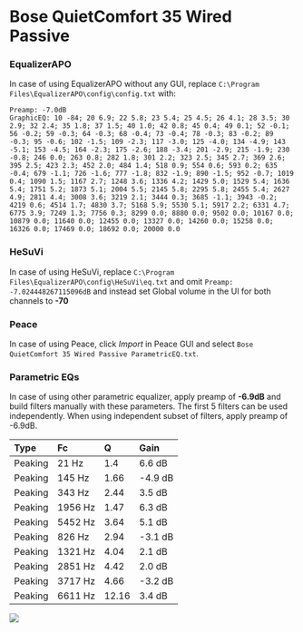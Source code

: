 # Bose QuietComfort 35 Wired Passive

### EqualizerAPO
In case of using EqualizerAPO without any GUI, replace `C:\Program Files\EqualizerAPO\config\config.txt`
with:
```
Preamp: -7.0dB
GraphicEQ: 10 -84; 20 6.9; 22 5.8; 23 5.4; 25 4.5; 26 4.1; 28 3.5; 30 2.9; 32 2.4; 35 1.8; 37 1.5; 40 1.0; 42 0.8; 45 0.4; 49 0.1; 52 -0.1; 56 -0.2; 59 -0.3; 64 -0.3; 68 -0.4; 73 -0.4; 78 -0.3; 83 -0.2; 89 -0.3; 95 -0.6; 102 -1.5; 109 -2.3; 117 -3.0; 125 -4.0; 134 -4.9; 143 -5.1; 153 -4.5; 164 -2.3; 175 -2.6; 188 -3.4; 201 -2.9; 215 -1.9; 230 -0.8; 246 0.0; 263 0.8; 282 1.8; 301 2.2; 323 2.5; 345 2.7; 369 2.6; 395 2.5; 423 2.3; 452 2.0; 484 1.4; 518 0.9; 554 0.6; 593 0.2; 635 -0.4; 679 -1.1; 726 -1.6; 777 -1.8; 832 -1.9; 890 -1.5; 952 -0.7; 1019 0.4; 1090 1.5; 1167 2.7; 1248 3.6; 1336 4.2; 1429 5.0; 1529 5.4; 1636 5.4; 1751 5.2; 1873 5.1; 2004 5.5; 2145 5.8; 2295 5.8; 2455 5.4; 2627 4.9; 2811 4.4; 3008 3.6; 3219 2.1; 3444 0.3; 3685 -1.1; 3943 -0.2; 4219 0.6; 4514 1.7; 4830 3.7; 5168 5.9; 5530 5.1; 5917 2.2; 6331 4.7; 6775 3.9; 7249 1.3; 7756 0.3; 8299 0.0; 8880 0.0; 9502 0.0; 10167 0.0; 10879 0.0; 11640 0.0; 12455 0.0; 13327 0.0; 14260 0.0; 15258 0.0; 16326 0.0; 17469 0.0; 18692 0.0; 20000 0.0
```

### HeSuVi
In case of using HeSuVi, replace `C:\Program Files\EqualizerAPO\config\HeSuVi\eq.txt` and omit `Preamp:
-7.024448267115096dB` and instead set Global volume in the UI for both channels to **-70**

### Peace
In case of using Peace, click *Import* in Peace GUI and select `Bose QuietComfort 35 Wired Passive ParametricEQ.txt`.

### Parametric EQs
In case of using other parametric equalizer, apply preamp of **-6.9dB** and build filters manually
with these parameters. The first 5 filters can be used independently.
When using independent subset of filters, apply preamp of -6.9dB.

| Type    | Fc      |     Q | Gain    |
|:--------|:--------|:------|:--------|
| Peaking | 21 Hz   |  1.4  | 6.6 dB  |
| Peaking | 145 Hz  |  1.66 | -4.9 dB |
| Peaking | 343 Hz  |  2.44 | 3.5 dB  |
| Peaking | 1956 Hz |  1.47 | 6.3 dB  |
| Peaking | 5452 Hz |  3.64 | 5.1 dB  |
| Peaking | 826 Hz  |  2.94 | -3.1 dB |
| Peaking | 1321 Hz |  4.04 | 2.1 dB  |
| Peaking | 2851 Hz |  4.42 | 2.0 dB  |
| Peaking | 3717 Hz |  4.66 | -3.2 dB |
| Peaking | 6611 Hz | 12.16 | 3.4 dB  |

![](https://raw.githubusercontent.com/jaakkopasanen/AutoEq/master/results/innerfidelity/sbaf-serious/Bose%20QuietComfort%2035%20Wired%20Passive/Bose%20QuietComfort%2035%20Wired%20Passive.png)